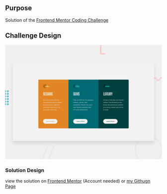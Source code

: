 ## Purpose
Solution of the [Frontend Mentor Coding Challenge](https://www.frontendmentor.io/challenges/3column-preview-card-component-pH92eAR2-)

## Challenge Design

![Design preview for the 3-column preview card component coding challenge](./design/desktop-preview.jpg)

### Solution Design
view the solution on [Frontend Mentor](https://www.frontendmentor.io/challenges/3column-preview-card-component-pH92eAR2-/hub?share=true) (Account needed) or [my Githugn Page](https://m1mmseen.github.io/Frontend-Mentor-Three-Colum-Cards/)


